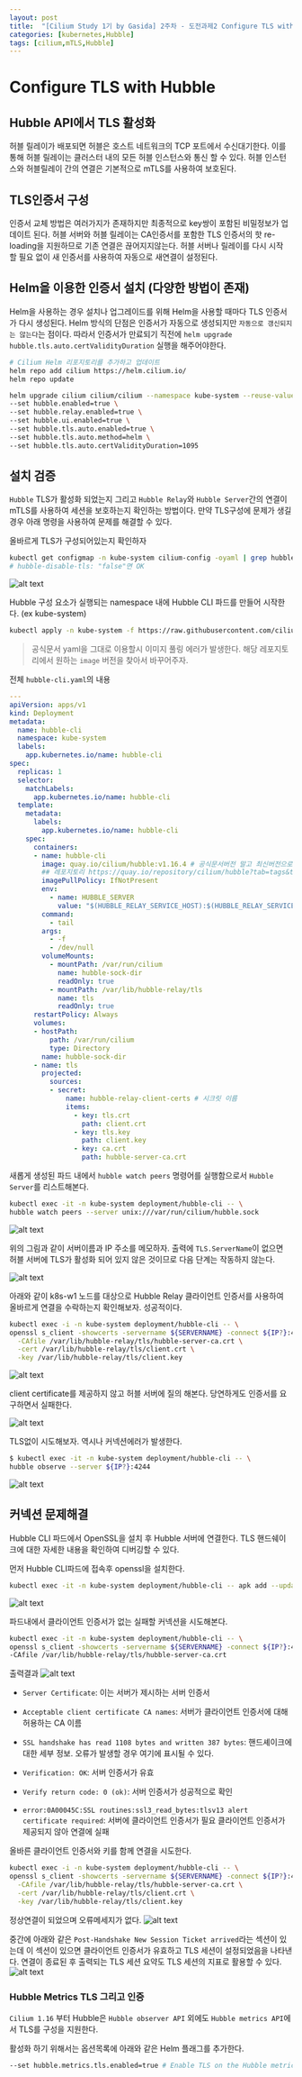 ```yaml
---
layout: post
title:  "[Cilium Study 1기 by Gasida] 2주차 - 도전과제2 Configure TLS with Hubble"
categories: [kubernetes,Hubble]
tags: [cilium,mTLS,Hubble]
---
```



# Configure TLS with Hubble

## Hubble API에서 TLS 활성화
허블 릴레이가 배포되면 허블은 호스트 네트워크의 TCP 포트에서 수신대기한다. 이를 통해 허블 릴레이는 클러스터 내의 모든
허블 인스턴스와 통신 할 수 있다. 허블 인스턴스와 허블릴레이 간의 연결은 기본적으로 mTLS를 사용하여 보호된다. 


## TLS인증서 구성

인증서 교체 방법은 여러가지가 존재하지만 최종적으로 key쌍이 포함된 비밀정보가 업데이트 된다. 허블 서버와 
허블 릴레이는 CA인증서를 포함한 TLS 인증서의 핫 re-loading을 지원하므로 기존 연결은 끊어지지않는다.
허블 서버나 릴레이를 다시 시작 할 필요 없이 새 인증서를 사용하여 자동으로 새연결이 설정된다. 


## Helm을 이용한 인증서 설치 (다양한 방법이 존재)
Helm을 사용하는 경우 설치나 업그레이드를 위해 Helm을 사용할 때마다 TLS 인증서가 다시 생성된다. 
Helm 방식의 단점은 인증서가 자동으로 생성되지만 `자동으로 갱신되지는 않는다`는 점이다. 
따라서 인증서가 만료되기 직전에 `helm upgrade hubble.tls.auto.certValidityDuration` 실행을 해주어야한다.

```bash
# Cilium Helm 리포지토리를 추가하고 업데이트
helm repo add cilium https://helm.cilium.io/
helm repo update

helm upgrade cilium cilium/cilium --namespace kube-system --reuse-values \
--set hubble.enabled=true \
--set hubble.relay.enabled=true \
--set hubble.ui.enabled=true \
--set hubble.tls.auto.enabled=true \
--set hubble.tls.auto.method=helm \
--set hubble.tls.auto.certValidityDuration=1095
```


## 설치 검증
`Hubble` TLS가 활성화 되었는지 그리고 `Hubble Relay`와 `Hubble Server`간의 연결이 mTLS를 사용하여
세션을 보호하는지 확인하는 방법이다. 
만약 TLS구성에 문제가 생길 경우 아래 명령을 사용하여 문제를 해결할 수 있다. 


올바르게 TLS가 구성되어있는지 확인하자

```bash
kubectl get configmap -n kube-system cilium-config -oyaml | grep hubble-disable-tls
# hubble-disable-tls: "false"면 OK
```
![alt text](../assets/2week/2week2-1.png)

Hubble 구성 요소가 실행되는 namespace 내에 Hubble CLI 파드를 만들어 시작한다. (ex kube-system)

```bash
kubectl apply -n kube-system -f https://raw.githubusercontent.com/cilium/cilium/main/examples/hubble/hubble-cli.yaml
```
> 공식문서  yaml을 그대로 이용할시 이미지 풀링 에러가 발생한다. 해당 레포지토리에서 원하는 `image` 버전을 찾아서 바꾸어주자.


전체 `hubble-cli.yaml`의 내용

```yaml
---
apiVersion: apps/v1
kind: Deployment
metadata:
  name: hubble-cli
  namespace: kube-system
  labels:
    app.kubernetes.io/name: hubble-cli
spec:
  replicas: 1
  selector:
    matchLabels:
      app.kubernetes.io/name: hubble-cli
  template:
    metadata:
      labels:
        app.kubernetes.io/name: hubble-cli
    spec:
      containers:
      - name: hubble-cli
        image: quay.io/cilium/hubble:v1.16.4 # 공식문서버전 말고 최신버전으로 변경해줌
        ## 레포지토리 https://quay.io/repository/cilium/hubble?tab=tags&tag=v0.13.4@sha256:4487484557e9b4d4f33e21b7f52e6a644251c72a562e3a7a913fc2edde57edf3
        imagePullPolicy: IfNotPresent
        env:
          - name: HUBBLE_SERVER
            value: "$(HUBBLE_RELAY_SERVICE_HOST):$(HUBBLE_RELAY_SERVICE_PORT)"
        command:
          - tail
        args:
          - -f
          - /dev/null
        volumeMounts:
          - mountPath: /var/run/cilium
            name: hubble-sock-dir
            readOnly: true
          - mountPath: /var/lib/hubble-relay/tls
            name: tls
            readOnly: true
      restartPolicy: Always
      volumes:
      - hostPath:
          path: /var/run/cilium
          type: Directory
        name: hubble-sock-dir
      - name: tls
        projected:
          sources:
          - secret:
              name: hubble-relay-client-certs # 시크릿 이름
              items:
                - key: tls.crt
                  path: client.crt
                - key: tls.key
                  path: client.key
                - key: ca.crt
                  path: hubble-server-ca.crt
```

새롭게 생성된 파드 내에서 `hubble watch peers` 명령어를 실행함으로서 `Hubble Server`를 리스트해본다. 


```bash
kubectl exec -it -n kube-system deployment/hubble-cli -- \
hubble watch peers --server unix:///var/run/cilium/hubble.sock
```

![alt text](../assets/2week/2week2-2.png)

위의 그림과 같이 서버이름과 IP 주소를 메모하자. 
출력에 `TLS.ServerName`이 없으면 허블 서버에 TLS가 활성화 되어 있지 않은 것이므로 다음 단계는 작동하지 않는다. 


![alt text](../assets/2week/2week2-3.png)

아래와 같이 k8s-w1 노드를 대상으로 Hubble Relay 클라이언트 인증서를 사용하여 올바르게 연결을 수락하는지 확인해보자. 성공적이다. 

```bash
kubectl exec -i -n kube-system deployment/hubble-cli -- \
openssl s_client -showcerts -servername ${SERVERNAME} -connect ${IP?}:4244 \
  -CAfile /var/lib/hubble-relay/tls/hubble-server-ca.crt \
  -cert /var/lib/hubble-relay/tls/client.crt \
  -key /var/lib/hubble-relay/tls/client.key
```

![alt text](../assets/2week/2week2-7.png)

client certificate를 제공하지 않고 허블 서버에 질의 해본다. 
당연하게도 인증서를 요구하면서 실패한다.

![alt text](../assets/2week/2week2-6.png)

TLS없이 시도해보자. 역시나 커넥션에러가 발생한다. 

```bash
$ kubectl exec -it -n kube-system deployment/hubble-cli -- \
hubble observe --server ${IP?}:4244
```
![alt text](../assets/2week/2week2-5.png)


## 커넥션 문제해결

Hubble CLI 파드에서 OpenSSL을 설치 후 Hubble 서버에 연결한다. TLS 핸드쉐이크에 대한 자세한 내용을 확인하여
디버깅할 수 있다. 

먼저 Hubble CLI파드에 접속후 openssl을 설치한다. 
```bash
kubectl exec -it -n kube-system deployment/hubble-cli -- apk add --update openssl
```
![alt text](../assets/2week/2week2-8.png)

파드내에서 클라이언트 인증서가 없는 실패할 커넥션을 시도해본다. 

```bash
kubectl exec -it -n kube-system deployment/hubble-cli -- \
openssl s_client -showcerts -servername ${SERVERNAME} -connect ${IP?}:4244 \
-CAfile /var/lib/hubble-relay/tls/hubble-server-ca.crt
```

출력결과 
![alt text](../assets/2week/2week2-9.png)

- `Server Certificate`: 이는 서버가 제시하는 서버 인증서

- `Acceptable client certificate CA names`: 서버가 클라이언트 인증서에 대해 허용하는 CA 이름

- `SSL handshake has read 1108 bytes and written 387 bytes`: 핸드셰이크에 대한 세부 정보. 오류가 발생할 경우 여기에 표시될 수 있다.

- `Verification: OK`: 서버 인증서가 유효
- `Verify return code: 0 (ok)`: 서버 인증서가 성공적으로 확인

- `error:0A00045C:SSL routines:ssl3_read_bytes:tlsv13 alert certificate required`: 서버에 클라이언트 인증서가 필요 클라이언트 인증서가 제공되지 않아 연결에 실패


올바른 클라이언트 인증서와 키를 함께 연결을 시도한다.

```bash
kubectl exec -i -n kube-system deployment/hubble-cli -- \
openssl s_client -showcerts -servername ${SERVERNAME} -connect ${IP?}:4244 \
  -CAfile /var/lib/hubble-relay/tls/hubble-server-ca.crt \
  -cert /var/lib/hubble-relay/tls/client.crt \
  -key /var/lib/hubble-relay/tls/client.key
```

정상연결이 되었으며 오류메세지가 없다. 
![alt text](../assets/2week/2week2-10.png)

중간에 아래와 같은 `Post-Handshake New Session Ticket arrived`라는 섹션이 있는데 이 섹션이 있으면 클라이언트 인증서가 유효하고 TLS 세션이 설정되었음을 나타낸다. 
연결이 종료된 후  출력되는 TLS 세션 요약도 TLS 세션의 지표로 활용할 수 있다. 
![alt text](../assets/2week/2week2-11.png)



### Hubble Metrics TLS 그리고 인증
`Cilium 1.16` 부터 Hubble은 `Hubble observer API` 외에도 `Hubble metrics API`에서 TLS를 구성을 지원한다. 

활성화 하기 위해서는 옵션목록에 아래와 같은 Helm 플래그를 추가한다. 

```bash
--set hubble.metrics.tls.enabled=true # Enable TLS on the Hubble metrics API
```